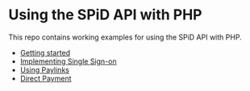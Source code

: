 # Using the SPiD API with PHP

This repo contains working examples for using the SPiD API with PHP.

- [Getting started](getting-started)
- [Implementing Single Sign-on](sso)
- [Using Paylinks](paylinks)
- [Direct Payment](direct-payment)
